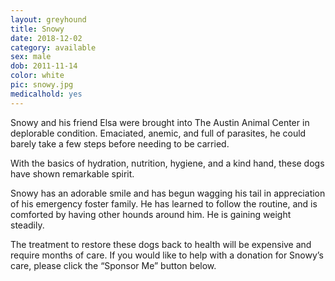 ```yaml
---
layout: greyhound
title: Snowy
date: 2018-12-02
category: available
sex: male
dob: 2011-11-14
color: white
pic: snowy.jpg
medicalhold: yes
---
```

Snowy and his friend Elsa were brought into The Austin Animal Center in deplorable condition.  Emaciated, anemic, and full of parasites, he could barely take a few steps before needing to be carried.  

With the basics of hydration, nutrition, hygiene, and a kind hand, these dogs have shown remarkable spirit.

Snowy has an adorable smile and has begun wagging his tail in appreciation of his emergency foster family.  He has learned to follow the routine, and is comforted by having other hounds around him.  He is gaining weight steadily.

The treatment to restore these dogs back to health will be expensive and require months of care.  If you would like to help with a donation for Snowy’s care, please click the “Sponsor Me” button below.

